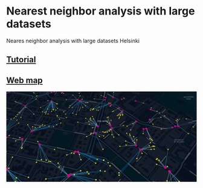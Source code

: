# Nearest neighbor analysis with large datasets
Neares neighbor analysis with large datasets Helsinki

## [Tutorial](https://towardsdatascience.com/nearest-neighbor-analysis-for-large-datasets-in-helsinki-79ebc7288c91)
## [Web map](https://bryanvallejo16.github.io/nearest_neighbor_large_dataset/)

![map](map.png)
